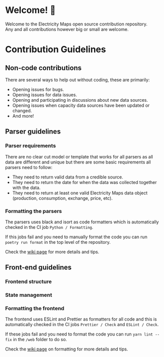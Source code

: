 # Welcome! 🎉

Welcome to the Electricity Maps open source contribution repository. </br>
Any and all contributions however big or small are welcome.

# Contribution Guidelines

## Non-code contributions

There are several ways to help out without coding, these are primarily:

- Opening issues for bugs.
- Opening issues for data issues.
- Opening and participating in discussions about new data sources.
- Opening issues when capacity data sources have been updated or changed.
- And more!

## Parser guidelines

### Parser requirements

There are no clear cut model or template that works for all parsers as all data are different and unique but there are some basic requirements all parsers need to follow:

- They need to return valid data from a credible source.
- They need to return the date for when the data was collected together with the data.
- They need to return at least one valid Electricity Maps data object (production, consumption, exchange, price, etc).

<!-- TODO: Add link to or create and link to a clear parser/data type documentation -->

### Formatting the parsers

The parsers uses black and isort as code formatters which is automatically checked in the CI job `Python / Formatting`.

If this jobs fail and you need to manually format the code you can run `poetry run format` in the top level of the repository.

Check the [wiki page](https://github.com/electricitymaps/electricitymaps-contrib/wiki/Format-your-code-contribution#python-code-formatting) for more details and tips.

## Front-end guidelines

### Frontend structure

### State management

### Formatting the frontend

The frontend uses ESLint and Prettier as formatters for all code and this is automatically checked in the CI jobs `Prettier / Check` and `ESLint / Check`.

If these jobs fail and you need to format the code you can run `yarn lint --fix` in the `/web` folder to do so.

Check the [wiki page](https://github.com/electricitymaps/electricitymaps-contrib/wiki/Format-your-code-contribution#js-code-formatting) on formatting for more details and tips.

